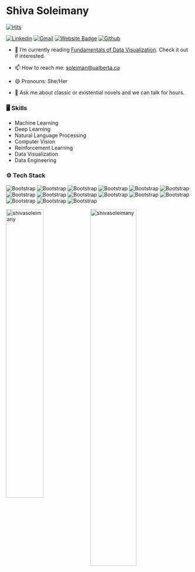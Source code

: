 # Shiva Soleimany

[![Hits](https://hits.seeyoufarm.com/api/count/incr/badge.svg?url=https%3A%2F%2Fgithub.com%2Fshivasoleimany%2Fshivasoleimany&count_bg=%2379C83D&title_bg=%23555555&icon=&icon_color=%23E7E7E7&title=Profile+Views&edge_flat=false)](https://hits.seeyoufarm.com)

[![Linkedin](https://img.shields.io/badge/-LinkedIn-blue?style=flat&logo=Linkedin&logoColor=white)](https://www.linkedin.com/in/shiva-soleimany/)
[![Gmail](https://img.shields.io/badge/-Gmail-c14438?style=flat&logo=Gmail&logoColor=white)](mailto:soleiman@ualberta.ca)
[![Website Badge](https://img.shields.io/badge/-Website-c14438?style=flat&logo=Google-Chrome&logoColor=white&link=https://shivasoleimany.github.io/)](https://shivasoleimany.github.io/)
[![Github](https://img.shields.io/github/followers/ShivaSoleimany?label=Follow&style=social)](https://github.com/ShivaSoleimany)


- 🌱 I’m currently reading [Fundamentals of Data Visualization](https://www.oreilly.com/library/view/fundamentals-of-data/9781492031079/). Check it out if interested.

- 📫 How to reach me: soleiman@ualberta.ca
- 😄 Pronouns: She/Her
- 💬 Ask me about classic or existential novels and we can talk for hours.
### 🖥 Skills

- Machine Learning
- Deep Learning
- Natural Language Processing
- Computer Vision
- Reinforcement Learning
- Data Visualization
- Data Engineering
### ⚙️ Tech Stack

![Bootstrap](https://img.shields.io/badge/-Python-05122A?style=flat-square&logo=Python&color=353535) ![Bootstrap](https://img.shields.io/badge/-Pandas-05122A?style=flat-square&logo=Pandas&color=353535) ![Bootstrap](https://img.shields.io/badge/-TensorFlow-05122A?style=flat-square&logo=TensorFlow&color=353535) ![Bootstrap](https://img.shields.io/badge/-PyTorch-05122A?style=flat-square&logo=PyTorch&color=353535) ![Bootstrap](https://img.shields.io/badge/-Tableau-05122A?style=flat-square&logo=Tableau&color=353535) ![Bootstrap](https://img.shields.io/badge/-Scikit%20Learn-05122A?style=flat-square&logo=Scikit-Learn&color=353535) ![Bootstrap](https://img.shields.io/badge/-MongoDB-05122A?style=flat-square&logo=MongoDB&color=353535) ![Bootstrap](https://img.shields.io/badge/-MySQL-05122A?style=flat-square&logo=MySQL&color=353535) ![Bootstrap](https://img.shields.io/badge/-Pandas-05122A?style=flat-square&logo=Pandas&color=353535) ![Bootstrap](https://img.shields.io/badge/-Numpy-05122A?style=flat-square&logo=Numpy&color=353535) ![Bootstrap](https://img.shields.io/badge/-Matplotlib-05122A?style=flat-square&logo=Matplotlib&color=353535) ![Bootstrap](https://img.shields.io/badge/-Databricks-05122A?style=flat-square&logo=Databricks&color=353535) ![Bootstrap](https://img.shields.io/badge/-Docker-05122A?style=flat-square&logo=Docker&color=353535) ![Bootstrap](https://img.shields.io/badge/-Kubernetes-05122A?style=flat-square&logo=Kubernetes&color=353535) ![Bootstrap](https://img.shields.io/badge/-Visual%20Studio%20Code-05122A?style=flat-square&logo=Visual-Studio-Code&color=353535)

<div>
  <img width="45%" align="left" src="https://github-readme-stats.vercel.app/api/top-langs?username=shivasoleimany&show_icons=true&locale=en&layout=compact" alt="shivasoleimany" />
  <img width="50%"  src="https://github-readme-streak-stats.herokuapp.com/?user=shivasoleimany&" alt="shivasoleimany" />
</div>
